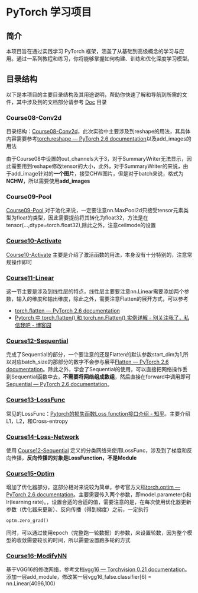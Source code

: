 # PyTorch 学习项目

## 简介
本项目旨在通过实践学习 PyTorch 框架，涵盖了从基础到高级概念的学习与应用。通过一系列教程和练习，你将能够掌握如何构建、训练和优化深度学习模型。

## 目录结构

以下是本项目的主要目录结构及其用途说明，帮助你快速了解和导航到所需的文件，其中涉及到的文档部分请参考 [Doc](Doc) 目录



### Course08-Conv2d

目录结构：[Course08-Conv2d](./Course08-Conv2d)，此次实验中主要涉及到reshape的用法，其具体内容需要参考[torch.reshape — PyTorch 2.6 documentation](https://pytorch.org/docs/stable/generated/torch.reshape.html)以及add_images的用法



由于Course08中设置的out_channels大于3，对于SummaryWriter无法显示，因此需要用到reshape修改tensor的大小，此外，对于SummaryWriter的来说，由于add_image针对的**一个图片**，接受CHW图片，但是对于batch来说，格式为**NCHW**，所以需要使用**add_images**



### Course09-Pool

[Course09-Pool](./Course09-Pool),对于池化来说，一定要注意nn.MaxPool2d只接受tensor元素类型为float的类型，因此需要提前将其转化为float32，方法是在tensor(...,dtype=torch.float32),除此之外，注意ceilmode的设置



###  [Course10-Activate](Course10-Activate) 

 [Course10-Activate](Course10-Activate) 主要是介绍了激活函数的用法，本身没有十分特别的，注意常规操作即可



###  [Course11-Linear](Course11-Linear) 

这一节主要是涉及到线性层的特点，线性层主要要注意nn.Linear需要添加两个参数，输入的维度和输出维度，除此之外，需要注意Flatten的展开方式，可以参考

- [torch.flatten — PyTorch 2.6 documentation](https://pytorch.org/docs/stable/generated/torch.flatten.html)
- [Pytorch 中 torch.flatten() 和 torch.nn.Flatten() 实例详解 - 别关注我了，私信我吧 - 博客园](https://www.cnblogs.com/BlairGrowing/p/16074632.html)



###  [Course12-Sequential](Course12-Sequential)

完成了Sequential的部分，一个要注意的还是Flatten的默认参数start_dim为1,所以对应batch_size的那部分的数字不会参与展平[Flatten — PyTorch 2.6 documentation](https://pytorch.org/docs/stable/generated/torch.nn.Flatten.html)。除此之外，学会了Sequential的使用，可以直接把网络操作丢到Sequential函数中去，**不需要将网络组成数组**，然后直接在forward中调用即可[Sequential — PyTorch 2.6 documentation](https://pytorch.org/docs/stable/generated/torch.nn.Sequential.html)。



###  [Course13-LossFunc](Course13-LossFunc)

常见的LossFunc：[Pytorch的损失函数Loss function接口介绍 - 知乎](https://zhuanlan.zhihu.com/p/267787260)。主要介绍L1，L2，和Cross-entropy



###  [Course14-Loss-Network](Course14-Loss-Network)

使用 [Course12-Sequential](Course12-Sequential) 定义的分类网络来使用LossFunc，涉及到了梯度和反向传播，**反向传播的对象是LossFunction，不是Module**



###  [Course15-Optim](Course15-Optim) 

增加了优化器部分，这部分相对来说较为简单，参考官方文档[torch.optim — PyTorch 2.6 documentation](https://pytorch.org/docs/stable/optim.html)。主要需要传入两个参数，即model.parameter()和lr(learning rate)。，设置合适的合适的值，需要注意的是，在每次使用优化器更新参数（优化器来更新）、反向传播（得到梯度）之前，一定执行

```python
optm.zero_grad()
```

同时，可以通过使用epoch（完整跑一轮数据）的参数，来设置轮数，因为整个模型的收敛需要较长的时间，所以需要设置跑多轮的方式



### [Course16-ModifyNN](Course16-ModifyNN)

基于VGG16的修改网络，参考文档[vgg16 — Torchvision 0.21 documentation](https://pytorch.org/vision/stable/models/generated/torchvision.models.vgg16.html#torchvision.models.vgg16)。添加一层add_module，修改某一层vgg16_false.classifier[6] =  nn.Linear(4096,100)
